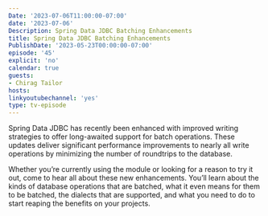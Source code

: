 ```yaml
---
Date: '2023-07-06T11:00:00-07:00'
date: '2023-07-06'
Description: Spring Data JDBC Batching Enhancements
title: Spring Data JDBC Batching Enhancements
PublishDate: '2023-05-23T00:00:00-07:00'
episode: '45'
explicit: 'no'
calendar: true
guests:
- Chirag Tailor
hosts:
linkyoutubechannel: 'yes'
type: tv-episode
---
```


Spring Data JDBC has recently been enhanced with improved writing strategies to offer long-awaited support for batch operations. These updates deliver significant performance improvements to nearly all write operations by minimizing the number of roundtrips to the database.

Whether you’re currently using the module or looking for a reason to try it out, come to hear all about these new enhancements. You’ll learn about the kinds of database operations that are batched, what it even means for them to be batched, the dialects that are supported, and what you need to do to start reaping the benefits on your projects.